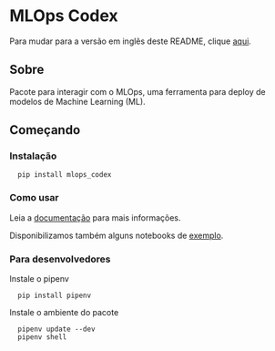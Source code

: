 # MLOps Codex

Para mudar para a versão em inglês deste README, clique [aqui](./README.md).

## Sobre

Pacote para interagir com o MLOps, uma ferramenta para deploy de modelos de Machine Learning (ML).

## Começando

### Instalação

```
  pip install mlops_codex
```

### Como usar

Leia a [documentação](https://datarisk-io.github.io/mlops_codex) para mais informações.

Disponibilizamos também alguns notebooks de [exemplo](https://github.com/datarisk-io/mlops_codex/tree/master/notebooks).

### Para desenvolvedores

Instale o pipenv

```
  pip install pipenv
```

Instale o ambiente do pacote

```
  pipenv update --dev
  pipenv shell
```